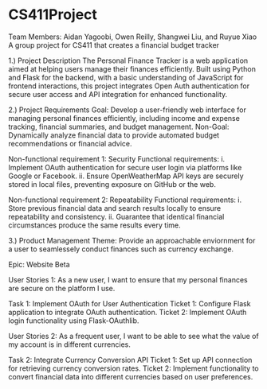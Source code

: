 # CS411Project 
Team Members: Aidan Yagoobi, Owen Reilly, Shangwei Liu, and Ruyue Xiao 
A group project for CS411 that creates a financial budget tracker 

1.) Project Description
The Personal Finance Tracker is a web application aimed at helping users manage their finances efficiently. Built using Python and Flask for the backend, with a basic understanding of JavaScript for frontend interactions, this project integrates Open Auth authentication for secure user access and API integration for enhanced functionality.

2.) Project Requirements 
Goal: Develop a user-friendly web interface for managing personal finances efficiently, including income and expense tracking, financial summaries, and budget management.
Non-Goal: Dynamically analyze financial data to provide automated budget recommendations or financial advice.

Non-functional requirement 1: Security
Functional requirements:
i. Implement OAuth authentication for secure user login via platforms like Google or Facebook.
ii. Ensure OpenWeatherMap API keys are securely stored in local files, preventing exposure on GitHub or the web.

Non-functional requirement 2: Repeatability
Functional requirements:
i. Store previous financial data and search results locally to ensure repeatability and consistency.
ii. Guarantee that identical financial circumstances produce the same results every time.

3.) Product Management 
Theme:
Provide an approachable enviornment for a user to seamlessely conduct finances such as currency exchange. 

Epic:
Website Beta 

User Stories 1:
As a new user, I want to ensure that my personal finances are secure on the platform I use. 

Task 1:
Implement OAuth for User Authentication
Ticket 1: Configure Flask application to integrate OAuth authentication.
Ticket 2: Implement OAuth login functionality using Flask-OAuthlib.


User Stories 2:
As a frequent user, I want to be able to see what the value of my account is in different currencies. 

Task 2: 
Integrate Currency Conversion API
Ticket 1: Set up API connection for retrieving currency conversion rates.
Ticket 2: Implement functionality to convert financial data into different currencies based on user preferences.
